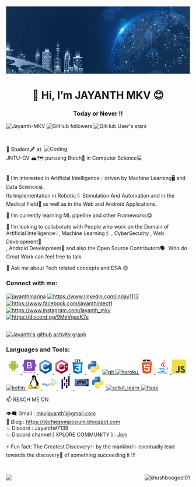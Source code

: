 [![MasterHead](./bg.jpg)](https://github.com/Jayanth-MKV)
<h1 align="center"><b>👋 Hi, I’m  JAYANTH MKV 😊</b></h1>

<h3 align="center" color=red; ><b>Today or Never !!</b></h3>

<img src="https://komarev.com/ghpvc/?username=Jayanth-MKV&label=Profile%20views&color=0e75b6&style=flat" alt="Jayanth-MKV" /> ![GitHub followers](https://img.shields.io/github/followers/Jayanth-MKV) ![GitHub User's stars](https://img.shields.io/github/stars/Jayanth-MKV)

&nbsp;

<img align="right" alt="Coding" width="400" src="https://media.giphy.com/media/1qi9jxtXNmCobkNhd4/giphy.gif">


   🏫  Student🖋️ at JNTU-GV 🏔️🗺️ 
       pursuing Btech📓 in Computer Science💻 <br><br> 
      
   👀 I’m interested in Artificial Intelligence💡 driven by Machine Learning🖥️ and Data Science📊.<br>
       Its Implementation in Robotic🖇️ Stimulation And Automation and in the Medical Field🧬 as well as 
       in the Web and Android Applications.<br>
      
   🌱 I’m currently learning ML pipeline and other Frameworks😋<br>
   
   💞️ I’m looking to collaborate with People who work on the Domain of Artificial Intelligence💡, Machine Learning🖇️ , CyberSecurity ,
       Web Development🌟<br> , Android Development🔅 and also the Open Source Contributors🗣️&nbsp; Who do Great Work can feel free to talk. <br>
      
   💬 Ask me about Tech related concepts and DSA 😊
   
   <h3 align="left">Connect with me:</h3>
<p align="left">
<a href="https://twitter.com/jayanthmarina" target="blank"><img align="center" src="https://raw.githubusercontent.com/rahuldkjain/github-profile-readme-generator/master/src/images/icons/Social/twitter.svg" alt="jayanthmarina" height="30" width="40" /></a>
<a href="https://www.linkedin.com/in/jayanth-mkv-685609207/" target="blank"><img align="center" src="https://raw.githubusercontent.com/rahuldkjain/github-profile-readme-generator/master/src/images/icons/Social/linked-in-alt.svg" alt="https://www.linkedin.com/in/jay1113" height="30" width="40" /></a>
<a href="https://www.facebook.com/jayanthmkv" target="blank"><img align="center" src="https://raw.githubusercontent.com/rahuldkjain/github-profile-readme-generator/master/src/images/icons/Social/facebook.svg" alt="https://www.facebook.com/jayanthintect1" height="30" width="40" /></a>
<a href="https://www.instagram.com/jayanth_mkv" target="blank"><img align="center" src="https://raw.githubusercontent.com/rahuldkjain/github-profile-readme-generator/master/src/images/icons/Social/instagram.svg" alt="https://www.instagram.com/jayanth_mkv" height="30" width="40" /></a>
<a href="https://discord.gg/9MxVqaeK7e" target="blank"><img align="center" src="https://raw.githubusercontent.com/rahuldkjain/github-profile-readme-generator/master/src/images/icons/Social/discord.svg" alt="https://discord.gg/9MxVqaeK7e" height="30" width="40" /></a>
</p>   
   
<br>[![Jayanth's github activity graph](https://activity-graph.herokuapp.com/graph?username=Jayanth-MKV&theme=react-dark)](https://github.com/Jayanth-MKV/)<br>

   <h3 align="left">Languages and Tools:</h3>
<p align="left"> <a href="https://developer.android.com" target="_blank" rel="noreferrer"> <img src="https://raw.githubusercontent.com/devicons/devicon/master/icons/android/android-original-wordmark.svg" alt="android" width="40" height="40"/> </a> <a href="https://getbootstrap.com" target="_blank" rel="noreferrer"> <img src="https://raw.githubusercontent.com/devicons/devicon/master/icons/bootstrap/bootstrap-plain-wordmark.svg" alt="bootstrap" width="40" height="40"/> </a> <a href="https://www.cprogramming.com/" target="_blank" rel="noreferrer"> <img src="https://raw.githubusercontent.com/devicons/devicon/master/icons/c/c-original.svg" alt="c" width="40" height="40"/> </a> <a href="https://www.w3schools.com/cpp/" target="_blank" rel="noreferrer"> <img src="https://raw.githubusercontent.com/devicons/devicon/master/icons/cplusplus/cplusplus-original.svg" alt="cplusplus" width="40" height="40"/> </a> <a href="https://www.w3schools.com/css/" target="_blank" rel="noreferrer"> <img src="https://raw.githubusercontent.com/devicons/devicon/master/icons/css3/css3-original-wordmark.svg" alt="css3" width="40" height="40"/> </a> <a href="https://www.python.org" target="_blank" rel="noreferrer"> <img src="https://raw.githubusercontent.com/devicons/devicon/master/icons/python/python-original.svg" alt="python" width="40" height="40"/></a> <a href="https://git-scm.com/" target="_blank" rel="noreferrer"> <img src="https://www.vectorlogo.zone/logos/git-scm/git-scm-icon.svg" alt="git" width="40" height="40"/> </a> <a href="https://heroku.com" target="_blank" rel="noreferrer"> <img src="https://www.vectorlogo.zone/logos/heroku/heroku-icon.svg" alt="heroku" width="40" height="40"/> </a> <a href="https://www.w3.org/html/" target="_blank" rel="noreferrer"> <img src="https://raw.githubusercontent.com/devicons/devicon/master/icons/html5/html5-original-wordmark.svg" alt="html5" width="40" height="40"/> </a> <a href="https://www.java.com" target="_blank" rel="noreferrer"> <img src="https://raw.githubusercontent.com/devicons/devicon/master/icons/java/java-original.svg" alt="java" width="40" height="40"/> </a> <a href="https://developer.mozilla.org/en-US/docs/Web/JavaScript" target="_blank" rel="noreferrer"> <img src="https://raw.githubusercontent.com/devicons/devicon/master/icons/javascript/javascript-original.svg" alt="javascript" width="40" height="40"/> </a> <a href="https://kotlinlang.org" target="_blank" rel="noreferrer"> <img src="https://www.vectorlogo.zone/logos/kotlinlang/kotlinlang-icon.svg" alt="kotlin" width="40" height="40"/> </a> <a href="https://www.linux.org/" target="_blank" rel="noreferrer"> <img src="https://raw.githubusercontent.com/devicons/devicon/master/icons/linux/linux-original.svg" alt="linux" width="40" height="40"/> </a> <a href="https://www.mysql.com/" target="_blank" rel="noreferrer"> <img src="https://raw.githubusercontent.com/devicons/devicon/master/icons/mysql/mysql-original-wordmark.svg" alt="mysql" width="40" height="40"/> </a> <a href="https://pandas.pydata.org/" target="_blank" rel="noreferrer"> <img src="https://raw.githubusercontent.com/devicons/devicon/2ae2a900d2f041da66e950e4d48052658d850630/icons/pandas/pandas-original.svg" alt="pandas" width="40" height="40"/> </a> <a href="https://www.php.net" target="_blank" rel="noreferrer"> <img src="https://raw.githubusercontent.com/devicons/devicon/master/icons/php/php-original.svg" alt="php" width="40" height="40"/> </a> <a href="https://www.python.org" target="_blank" rel="noreferrer"> <img src="https://raw.githubusercontent.com/devicons/devicon/master/icons/python/python-original.svg" alt="python" width="40" height="40"/> </a> <a href="https://scikit-learn.org/" target="_blank" rel="noreferrer"> <img src="https://upload.wikimedia.org/wikipedia/commons/0/05/Scikit_learn_logo_small.svg" alt="scikit_learn" width="40" height="40"/> </a><a href="https://flask.palletsprojects.com/" target="_blank" rel="noreferrer"> <img src="https://www.vectorlogo.zone/logos/pocoo_flask/pocoo_flask-icon.svg" alt="flask" width="40" height="40"/> </a>  </p>
    
    
 
    
📫 REACH ME ON 

  👁️‍🗨️ Gmail    : mkvjayanth1@gmail.com<br>
  💬 Blog     : https://techiesymposium.blogspot.com<br>
  💥 Discord  : Jayanth#7139<br>
  💥 Discord channel [ XPLORE COMMUNITY ] : <a href="https://discord.gg/9MxVqaeK7e" > Join </a><br>
   
⚡ Fun fact: The Greatest Discovery✨ by the mankind💥
 eventually lead towards the discovery🌟 of something succeeding it !!!<br>
       
       
<br><p><img align="left" src="https://github-readme-stats.vercel.app/api?username=Jayanth-MKV&theme=blue-green&show_icons=true" ></p>
    
<p><img align="right" src="https://github-readme-stats.vercel.app/api/top-langs?username=Jayanth-MKV&theme=outrun&show_icons=true&locale=en&layout=compact" alt="khushboogoel01" /></p>

       
 

